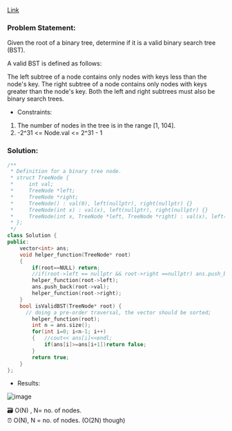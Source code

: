[Link](https://leetcode.com/problems/validate-binary-search-tree/)


### Problem Statement:  

Given the root of a binary tree, determine if it is a valid binary search tree (BST).

A valid BST is defined as follows:

The left subtree of a node contains only nodes with keys less than the node's key.
The right subtree of a node contains only nodes with keys greater than the node's key.
Both the left and right subtrees must also be binary search trees.
 
 
 - Constraints:

1. The number of nodes in the tree is in the range [1, 104].
1. -2^31 <= Node.val <= 2^31 - 1


### Solution:  

```cpp
/**
 * Definition for a binary tree node.
 * struct TreeNode {
 *     int val;
 *     TreeNode *left;
 *     TreeNode *right;
 *     TreeNode() : val(0), left(nullptr), right(nullptr) {}
 *     TreeNode(int x) : val(x), left(nullptr), right(nullptr) {}
 *     TreeNode(int x, TreeNode *left, TreeNode *right) : val(x), left(left), right(right) {}
 * };
 */
class Solution {
public:
    vector<int> ans;
    void helper_function(TreeNode* root)
    {
        if(root==NULL) return;
        //if(root->left == nullptr && root->right ==nullptr) ans.push_back(root->val);
        helper_function(root->left);
        ans.push_back(root->val);
        helper_function(root->right);
    }
    bool isValidBST(TreeNode* root) {
      // doing a pre-order traversal, the vector should be sorted;
        helper_function(root);
        int n = ans.size();
        for(int i=0; i<n-1; i++)
        {   //cout<< ans[i]<<endl;
            if(ans[i]>=ans[i+1])return false;
        }
        return true;
    }
};
```

- Results:  

![image](https://user-images.githubusercontent.com/64036955/175770521-01f1c8ac-37e4-4c61-a0ca-b30457e8f811.png)

🗃️ O(N) , N= no. of nodes.   
⏰ O(N), N = no. of nodes. (O(2N) though)
